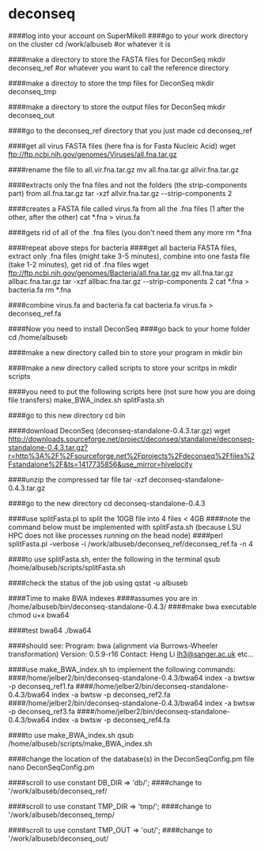 deconseq
========
####log into your account on SuperMikeII
####go to your work directory on the cluster
cd /work/albuseb #or whatever it is

####make a directory to store the FASTA files for DeconSeq
mkdir deconseq_ref #or whatever you want to call the reference directory

####make a directoy to store the tmp files for DeconSeq
mkdir deconseq_tmp

####make a directory to store the output files for DeconSeq
mkdir deconseq_out

####go to the deconseq_ref directory that you just made
cd deconseq_ref

####get all virus FASTA files (here fna is for Fasta Nucleic Acid)
wget ftp://ftp.ncbi.nih.gov/genomes/Viruses/all.fna.tar.gz

####rename the file to all.vir.fna.tar.gz
mv all.fna.tar.gz allvir.fna.tar.gz

####extracts only the fna files and not the folders (the strip-components part) from all.fna.tar.gz
tar -xzf allvir.fna.tar.gz --strip-components 2

####creates a FASTA file called virus.fa from all the .fna files (1 after the other, after the other)
cat *.fna > virus.fa

####gets rid of all of the .fna files (you don't need them any more
rm *.fna


####repeat above steps for bacteria
####get all bacteria FASTA files, extract only .fna files (might take 3-5 minutes), combine into one fasta file (take 1-2 minutes), get rid of .fna files
wget ftp://ftp.ncbi.nih.gov/genomes/Bacteria/all.fna.tar.gz
mv all.fna.tar.gz allbac.fna.tar.gz
tar -xzf allbac.fna.tar.gz --strip-components 2
cat *.fna > bacteria.fa
rm *.fna

####combine virus.fa and bacteria.fa
cat bacteria.fa virus.fa > deconseq_ref.fa

####Now you need to install DeconSeq
####go back to your home folder
cd /home/albuseb

####make a new directory called bin to store your program in
mkdir bin

####make a new directory called scripts to store your scritps in
mkdir scripts

####you need to put the following scripts here (not sure how you are doing file transfers)
make_BWA_index.sh
splitFasta.sh


####go to this new directory
cd bin

####download DeconSeq (deconseq-standalone-0.4.3.tar.gz)
wget http://downloads.sourceforge.net/project/deconseq/standalone/deconseq-standalone-0.4.3.tar.gz?r=http%3A%2F%2Fsourceforge.net%2Fprojects%2Fdeconseq%2Ffiles%2Fstandalone%2F&ts=1417735856&use_mirror=hivelocity

####unzip the compressed tar file
tar -xzf deconseq-standalone-0.4.3.tar.gz

####go to the new directory
cd deconseq-standalone-0.4.3

####use splitFasta.pl to split the 10GB file into 4 files < 4GB
####note the command below must be implemented with splitFasta.sh (because LSU HPC does not like processes running on the head node)
####perl splitFasta.pl -verbose -i /work/albuseb/deconseq_ref/deconseq_ref.fa -n 4

####to use splitFasta.sh, enter the following in the terminal
qsub /home/albuseb/scripts/splitFasta.sh

####check the status of the job using
qstat -u albuseb


####Time to make BWA indexes
####assumes you are in /home/albuseb/bin/deconseq-standalone-0.4.3/
####make bwa executable
chmod u+x bwa64

####test bwa64
./bwa64

####should see:
Program: bwa (alignment via Burrows-Wheeler transformation)
Version: 0.5.9-r16
Contact: Heng Li <lh3@sanger.ac.uk>
etc...

####use make_BWA_index.sh to implement the following commands:
####/home/jelber2/bin/deconseq-standalone-0.4.3/bwa64 index -a bwtsw -p deconseq_ref1.fa
####/home/jelber2/bin/deconseq-standalone-0.4.3/bwa64 index -a bwtsw -p deconseq_ref2.fa
####/home/jelber2/bin/deconseq-standalone-0.4.3/bwa64 index -a bwtsw -p deconseq_ref3.fa
####/home/jelber2/bin/deconseq-standalone-0.4.3/bwa64 index -a bwtsw -p deconseq_ref4.fa

####to use make_BWA_index.sh
qsub /home/albuseb/scripts/make_BWA_index.sh


####change the location of the database(s) in the DeconSeqConfig.pm file
nano DeconSeqConfig.pm

####scroll to use constant DB_DIR => 'db/';
####change to '/work/albuseb/deconseq_ref/

####scroll to use constant TMP_DIR => 'tmp/';
####change to '/work/albuseb/deconseq_temp/

####scroll to use constant TMP_OUT => 'out/';
####change to '/work/albuseb/deconseq_out/


